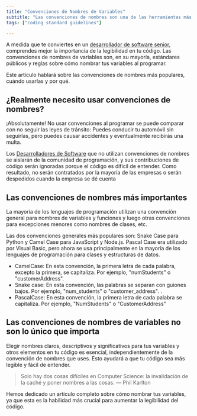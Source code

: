 ```yaml
---
title: "Convenciones de Nombres de Variables"
subtitle: "Las convenciones de nombres son una de las herramientas más efectivas para aumentar la legibilidad del código. Casi todas las empresas tienen una, y tú también deberías tener una."
tags: ["coding standard guidelines"]

---
```


A medida que te conviertes en un [desarrollador de software senior](https://4geeksacademy.com/es/coding-bootcamps/desarrollador-full-stack?lang=es), comprendes mejor la importancia de la legibilidad en tu código. Las convenciones de nombres de variables son, en su mayoría, estándares públicos y reglas sobre cómo nombrar tus variables al programar.

Este artículo hablará sobre las convenciones de nombres más populares, cuándo usarlas y por qué.

## ¿Realmente necesito usar convenciones de nombres?

¡Absolutamente! No usar convenciones al programar se puede comparar con no seguir las leyes de tránsito: Puedes conducir tu automóvil sin seguirlas, pero puedes causar accidentes y eventualmente recibirás una multa.

Los [Desarrolladores de Software](https://4geeks.com/es/read/full-stack) que no utilizan convenciones de nombres se aislarán de la comunidad de programación, y sus contribuciones de código serán ignoradas porque el código es difícil de entender. Como resultado, no serán contratados por la mayoría de las empresas o serán despedidos cuando la empresa se dé cuenta

## Las convenciones de nombres más importantes

La mayoría de los lenguajes de programación utilizan una convención general para nombres de variables y funciones y luego otras convenciones para excepciones menores como nombres de clases, etc.

Las dos convenciones generales más populares son: Snake Case para Python y Camel Case para JavaScript y Node.js. Pascal Case era utilizado por Visual Basic, pero ahora se usa principalmente en la mayoría de los lenguajes de programación para clases y estructuras de datos.

- CamelCase: En esta convención, la primera letra de cada palabra, excepto la primera, se capitaliza. Por ejemplo, "numStudents" o "customerAddress".
- Snake case: En esta convención, las palabras se separan con guiones bajos. Por ejemplo, "num_students" o "customer_address". <!-- Puedes obtener más información sobre la [convención de nombres Snake Case aquí](/lesson/snake-case-variable-naming-convention) -->.
- PascalCase: En esta convención, la primera letra de cada palabra se capitaliza. Por ejemplo, "NumStudents" o "CustomerAddress"

## Las convenciones de nombres de variables no son lo único que importa

Elegir nombres claros, descriptivos y significativos para tus variables y otros elementos en tu código es esencial, independientemente de la convención de nombres que uses. Esto ayudará a que tu código sea más legible y fácil de entender.

> Solo hay dos cosas difíciles en Computer Science: la invalidación de la caché y poner nombres a las cosas. — Phil Karlton

Hemos dedicado un artículo completo sobre cómo nombrar tus variables, ya que esta es la habilidad más crucial para aumentar la legibilidad del código.

